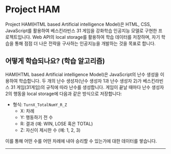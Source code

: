 # Project HAM

Project HAM(HTML based Artificial intelligence Model)은 HTML, CSS, JavaScript를 활용하여 베스킨라빈스 31 게임을 강화학습 인공지능 모델로 구현한 프로젝트입니다. Web API의 local storage를 활용하여 학습 데이터를 저장하며, 자기 학습을 통해 점점 더 나은 전략을 구사하는 인공지능을 개발하는 것을 목표로 합니다.

## 어떻게 학습되나요? (학습 알고리즘)

HAM(HTML based Artificial intelligence Model)은 JavaScript의 난수 생성을 이용하여 학습합니다. 두 개의 난수 생성자(난수 생성자 1과 난수 생성자 2)가 베스킨라빈스 31 게임(31게임)의 규칙에 따라 난수를 생성합니다. 게임이 끝날 때마다 난수 생성자 2의 행동을 local storage에 다음과 같은 방식으로 저장합니다:

- 형식: `TurnX_TotalNumY_R_Z`
  - X: 차례
  - Y: 행동하기 전 수
  - R: 결과 (예: WIN, LOSE 혹은 TOTAL)
  - Z: 자신이 제시한 수 (예: 1, 2, 3)

이를 통해 어떤 수를 어떤 차례에 내야 승리할 수 있는가에 대한 데이터를 쌓습니다.

---
